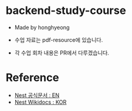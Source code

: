# backend-study-course

- Made by honghyeong

- 수업 자료는 pdf-resource에 있습니다.

- 각 수업 회차 내용은 PR에서 다루겠습니다. 


# Reference

- [Nest 공식문서 : EN](https://nestjs.com/)
- [Nest Wikidocs : KOR](https://wikidocs.net/147248)
